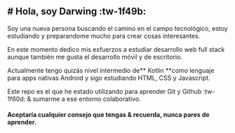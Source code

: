 ## # **Hola, soy Darwing :tw-1f49b:**
Soy una nueva persona buscando el camino en el campo tecnológico, estoy estudiando y preparandome mucho para crear cosas interesantes. 

En este momento dedico mis esfuerzos a estudiar desarrollo web full stack aunque también me gusta el desarrollo móvil y de escritorio. 

Actualmente tengo quizás nivel intermedio de** Kotlin **como lenguaje para apps nativas Android y sigo estudiando HTML, CSS y Javascript. 

Este repo es el que he estado utilizando para aprender Git y Github :tw-1f60d:
& sumarme a ese entorno colaborativo. 

#### Aceptaría cualquier consejo que tengas & recuerda, **nunca pares de aprender.**

